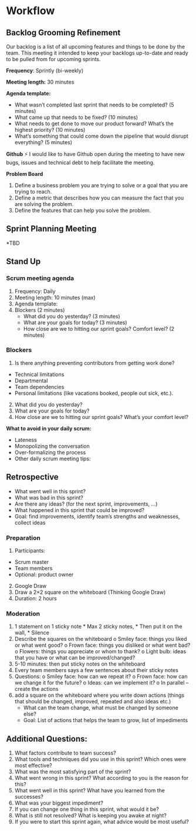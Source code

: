 # Workflow

## Backlog Grooming Refinement

Our backlog is a list of all upcoming features and things to be done by the team. This meeting it intended to keep your backlogs up-to-date and ready to be pulled from for upcoming sprints.

**Frequency**: Sprintly (bi-weekly)

**Meeting length:** 30 minutes

**Agenda template:**
* What wasn’t completed last sprint that needs to be completed? (5 minutes)
* What came up that needs to be fixed? (10 minutes)
* What needs to get done to move our product forward? What’s the highest priority? (10 minutes)
* What’s something that could come down the pipeline that would disrupt everything? (5 minutes)

**Github**
⚡️ I would like to have Github open during the meeting to have new bugs, issues and technical debt to help facilitate the meeting.

**Problem Board**
1. Define a business problem you are trying to solve or a goal that you are trying to reach.
2. Define a metric that describes how you can measure the fact that you are solving the problem.
3. Define the features that can help you solve the problem.

## Sprint Planning Meeting
*TBD


## Stand Up
### Scrum meeting agenda
1. Frequency: Daily
2. Meeting length: 10 minutes (max)
3. Agenda template:
4. Blockers (2 minutes)
      - What did you do yesterday? (3 minutes)
      - What are your goals for today? (3 minutes)
      - How close are we to hitting our sprint goals? Comfort level? (2 minutes)

### Blockers
1. Is there anything preventing contributors from getting work done? 
* Technical limitations
* Departmental 
* Team dependencies
* Personal limitations (like vacations booked, people out sick, etc.).
2. What did you do yesterday?
3. What are your goals for today?
4. How close are we to hitting our sprint goals? What’s your comfort level?

**What to avoid in your daily scrum:**
* Lateness
* Monopolizing the conversation
* Over-formalizing the process
* Other daily scrum meeting tips:



## Retrospective

* What went well in this sprint?
* What was bad in this sprint?
* Are there any ideas? (for the next sprint, improvements, …)
* What happened in this sprint that could be improved?
* Goal: find improvements, identify team’s strengths and weaknesses, collect ideas

### Preparation
1. Participants:
* Scrum master
* Team members
* Optional: product owner
2. Google Draw
3. Draw a 2×2 square on the whiteboard (Thinking Google Draw)
4. Duration: 2 hours

### Moderation
1. 1 statement on 1 sticky note
       * Max 2 sticky notes, 
       * Then put it on the wall, 
       * Silence
2. Describe the squares on the whiteboard
        o	Smiley face: things you liked or what went good?
        o	Frown face: things you disliked or what went bad?
        o	Flowers: things you appreciate or whom to thank?
        o	Light bulb: ideas that you have or what can be improved/changed?
3. 5-10 minutes:  then put sticky notes on the whiteboard
4. Every team members says a few sentences about their sticky notes
5. Questions:
        o	Smiley face: how can we repeat it?
        o	Frown face: how can we change it for the future?
        o	Ideas: can we implement it?
        o	In parallel – create the actions
6. add a square on the whiteboard where you write down actions (things that should be changed, improved, repeated and also ideas etc.)
    * What can the team change, what must be changed by someone else?
    * Goal: List of actions that helps the team to grow, list of impediments
 
## Additional Questions:
1. What factors contribute to team success?
2. What tools and techniques did you use in this sprint? Which ones were most effective?
3. What was the most satisfying part of the sprint?
4. What went wrong in this sprint? What according to you is the reason for this?
5. What went well in this sprint? What have you learned from the successes?
6. What was your biggest impediment?
7. If you can change one thing in this sprint, what would it be?
8. What is still not resolved? What is keeping you awake at night?
9. If you were to start this sprint again, what advice would be most useful?



